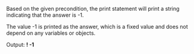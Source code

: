 Based on the given precondition, the print statement will print a string indicating that the answer is -1.

The value -1 is printed as the answer, which is a fixed value and does not depend on any variables or objects.

Output: **! -1**